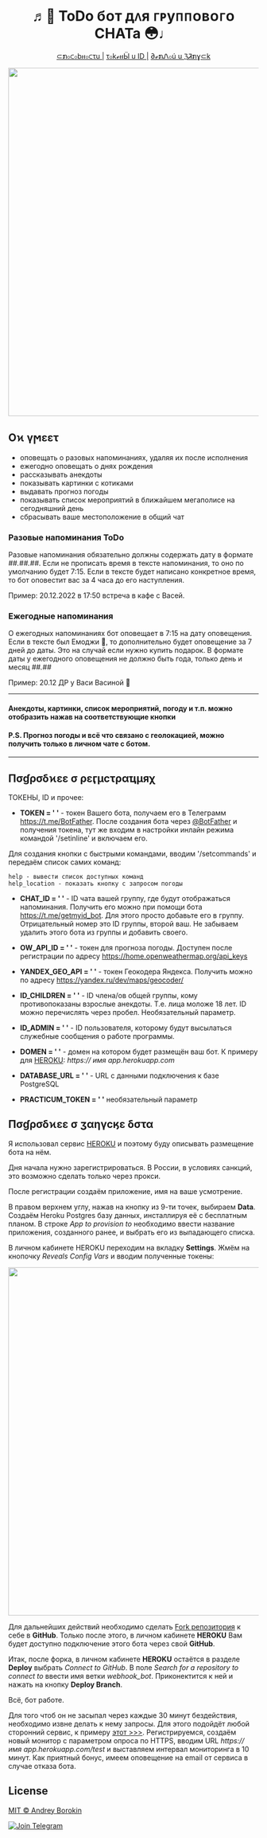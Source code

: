 <h1 align="center"> ♬👻 ToDo бᴏᴛ дᴧя ᴦᴩуᴨᴨᴏʙᴏᴦᴏ CHATa 😳♩</h1>

<p align="center">
<a href="#skills">⊂ກ০⊂০bዘ০⊂τu |</a>
<a href="#tokens">τ০kℯዘӸ u ID |</a>
<a href="#starts">∂ℯກᏁ০ú u ℨᏘກɣ⊂k</a>
</p>

<p align="center">
<img src="https://github.com/exp-ext/GitProjects/blob/main/pre.png" width="700">
</p>

<section id="skills">
    <h2> Οϰ γϻεετ </h2>
</section>

- оповещать о разовых напоминаниях, удаляя их после исполнения
- ежегодно оповещать о днях рождения
- рассказывать анекдоты
- показывать картинки с котиками
- выдавать прогноз погоды
- показывать список мероприятий в ближайшем мегаполисе на сегодняшний день
- сбрасывать ваше местоположение в общий чат

### Разовые напоминания ToDo

Разовые напоминания обязательно должны содержать дату в формате *##.##.##*. Если не прописать время в тексте напоминания, то оно по умолчанию будет 7:15. Если в тексте будет написано конкретное время, то бот оповестит вас за 4 часа до его наступления.

Пример: 20.12.2022 в 17:50 встреча в кафе с Васей.

### Ежегодные напоминания

О ежегодных напоминаниях бот оповещает в 7:15 на дату оповещения. Если в тексте был Емоджи 🎁, то дополнительно будет оповещение за 7 дней до даты. Это на случай если нужно купить подарок. В формате даты у ежегодного оповещения не должно быть года, только день и месяц *##.##*

Пример: 20.12 ДР у Васи Васиной 🎁

***

#### Анекдоты, картинки, список мероприятий, погоду и т.п. можно отобразить нажав на соответствующие кнопки

#### P.S. Прогноз погоды и всё что связано с геолокацией, можно получить только в личном чате с ботом.

***
<section id="tokens">
    <h2> Пσɠρσδϰεε σ ρεӷμϲτραҵμяχ </h2>
</section>

ТОКЕНЫ, ID и прочее: 

- **TOKEN = ' '** - токен Вашего бота, получаем его в Телеграмм https://t.me/BotFather.
После создания бота через [@BotFather](https://t.me/BotFather) и получения токена, тут же входим в настройки инлайн режима командой '/setinline' и включаем его.

Для создания кнопки с быстрыми командами, вводим '/setcommands' и передаём список самих команд:

    help - вывести список доступных команд
    help_location - показать кнопку с запросом погоды

- **CHAT_ID = ' '** - ID чата вашей группу, где будут отображаться напоминания. Получить его можно при помощи бота https://t.me/getmyid_bot. Для этого просто добавьте его в группу. Отрицательный номер это ID группы, второй ваш. Не забываем удалить этого бота из группы и добавить своего.

- **OW_API_ID = ' '** - токен для прогноза погоды. Доступен после регистрации по адресу https://home.openweathermap.org/api_keys

- **YANDEX_GEO_API = ' '** - токен Геокодера Яндекса. Получить можно по адресу  https://yandex.ru/dev/maps/geocoder/

- **ID_CHILDREN = ' '** - ID члена/ов общей группы, кому противопоказаны взрослые анекдоты. Т.е. лица моложе 18 лет. ID можно перечислять через пробел. Необязательный параметр.

- **ID_ADMIN = ' '** - ID пользователя, которому будут высылаться служебные сообщения о работе программы.

- **DOMEN = ' '** - домен на котором будет размещён ваш бот. К примеру для [HEROKU](https://heroku.com): *https:// имя app.herokuapp.com*

- **DATABASE_URL = ' '** - URL с данными подключения к базе PostgreSQL

- **PRACTICUM_TOKEN = ' '** необязательный параметр

<section id="starts">
    <h2> Пσɠρσδϰεε σ ӡαηγϲӄε δστα </h2>
</section>

Я использовал сервис [HEROKU](https://heroku.com) и поэтому буду описывать размещение бота на нём.

Дня начала нужно зарегистрироваться. В России, в условиях санкций, это возможно сделать только через прокси.

После регистрации создаём приложение, имя на ваше усмотрение.

В правом верхнем углу, нажав на кнопку из 9-ти точек, выбираем **Data**. Создаём Heroku Postgres базу данных, инсталлируя её с бесплатным планом. В строке *App to provision to* необходимо ввести название приложения, созданного ранее, и выбрать его из выпадающего списка.

В личном кабинете HEROKU переходим на вкладку **Settings**. Жмём на кнопочку *Reveals Config Vars* и вводим полученные токены:

<img src="https://github.com/exp-ext/GitProjects/blob/main/Снимок экрана от 2022-10-17 13-03-53.png" width="700">

Для дальнейших действий необходимо сделать [Fork репозитория](https://github.com/exp-ext/webhook_bot) к себе в **GitHub**. Только после этого, в личном кабинете **HEROKU** Вам будет доступно подключение этого бота через свой **GitHub**.

Итак, после форка, в личном кабинете **HEROKU** остаётся в разделе **Deploy** выбрать *Connect to GitHub*. В поле *Search for a repository to connect to* ввести имя ветки *webhook_bot*. Приконектится к ней и нажать на кнопку **Deploy Branch**.

Всё, бот  работе.

Для того чтоб он не засыпал через каждые 30 минут бездействия, необходимо извне делать к нему запросы. Для этого подойдёт любой сторонний сервис, к примеру [этот >>>](https://uptimerobot.com/). Регистрируемся, создаём новый монитор с параметром опроса по HTTPS, вводим URL *https:// имя app.herokuapp.com/test* и выставляем интервал мониторинга в 10 минут. Как приятный бонус, имеем оповещение на email от сервиса в случае отказа бота.

## License

[MIT © Andrey Borokin](https://github.com/exp-ext/webhook_bot/blob/main/LICENSE.txt)

[![Join Telegram](https://img.shields.io/badge/My%20Telegram-Join-blue)](https://t.me/Borokin)


